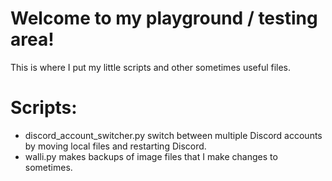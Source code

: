 # Welcome to my playground / testing area!
This is where I put my little scripts and other sometimes useful files.

# Scripts:
- discord_account_switcher.py switch between multiple Discord accounts by moving local files and restarting Discord.
- walli.py makes backups of image files that I make changes to sometimes.
